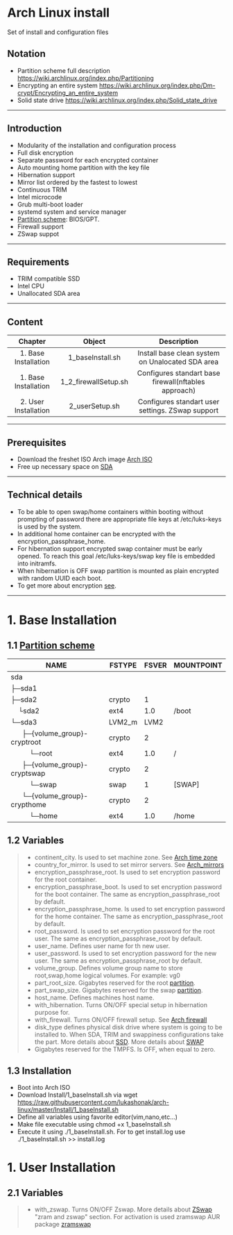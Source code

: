 # Arch Linux install
Set of install and configuration files

## Notation
- Partition scheme full description https://wiki.archlinux.org/index.php/Partitioning
- Encrypting an entire system https://wiki.archlinux.org/index.php/Dm-crypt/Encrypting_an_entire_system
- Solid state drive https://wiki.archlinux.org/index.php/Solid_state_drive
---
## Introduction
- Modularity of the installation and configuration process
- Full disk encryption
- Separate password for each encrypted container
- Auto mounting home partition with the key file
- Hibernation support
- Mirror list ordered by the fastest to lowest
- Continuous TRIM
- Intel microcode
- Grub multi-boot loader
- systemd system and service manager
- [Partition scheme](#Notation): BIOS/GPT.
- Firewall support
- ZSwap suppot
---
## Requirements
- TRIM compatible SSD
- Intel CPU
- Unallocated SDA area
---
## Content
Chapter|      Object|       Description|
|:---:|:---:|:---:|
| 1. Base Installation|   1_baseInstall.sh|Install base clean system on Unalocated SDA area|
| 1. Base Installation|   1_2_firewallSetup.sh|Configures standart base firewall(nftables approach)|
| 2. User Installation|   2_userSetup.sh|Configures standart user settings. ZSwap support|
---
## Prerequisites
- Download the freshet ISO Arch image [Arch ISO](https://www.archlinux.org/download/)
- Free up necessary space on [SDA](#Notation)
---
## Technical details
- To be able to open swap/home containers within booting without prompting of password there are appropriate file keys at /etc/luks-keys is used by the system.
- In additional home container can be encrypted with the encryption_passphrase_home.
- For hibernation support encrypted swap container must be early opened. To reach this goal /etc/luks-keys/swap key file is embedded into initramfs.
- When hibernation is OFF swap partition is mounted as plain encrypted with random UUID each boot.
- To get more about encryption [see](#Notation).
---
# 1. Base Installation
  ## 1.1 [Partition scheme](#Notation)
  |NAME|FSTYPE|FSVER|MOUNTPOINT|
  | --- | --- | --- | --- |
  |sda|||
  ├─sda1|||
  ├─sda2|crypto|1|
  &nbsp;&nbsp;&nbsp;&nbsp;└sda2|ext4|1.0|/boot
  └─sda3|LVM2_m|LVM2|
   &nbsp;&nbsp;&nbsp;&nbsp;&nbsp;&nbsp;├─{volume_group}-cryptroot|crypto|2|
   &nbsp;&nbsp;&nbsp;&nbsp;&nbsp;&nbsp;&nbsp;&nbsp;&nbsp;&nbsp;└─root|ext4|1.0|/|
   &nbsp;&nbsp;&nbsp;&nbsp;&nbsp;&nbsp;├─{volume_group}-cryptswap|crypto|2|
   &nbsp;&nbsp;&nbsp;&nbsp;&nbsp;&nbsp;&nbsp;&nbsp;&nbsp;&nbsp;└─swap|swap|1|\[SWAP\]|
   &nbsp;&nbsp;&nbsp;&nbsp;&nbsp;&nbsp;└─{volume_group}-crypthome|crypto|2|
   &nbsp;&nbsp;&nbsp;&nbsp;&nbsp;&nbsp;&nbsp;&nbsp;&nbsp;&nbsp;└─home|ext4|1.0|/home|
   ## 1.2 Variables
   > - continent_city. Is used to set machine zone. See [Arch time zone](https://wiki.archlinux.org/index.php/System_time#Time_zone)
   > - country_for_mirror. Is used to set mirror servers. See [Arch_mirrors](https://wiki.archlinux.org/index.php/Mirrors)
   > - encryption_passphrase_root. Is used to set encryption password for the root container.
   > - encryption_passphrase_boot. Is used to set encryption password for the boot container. The same as encryption_passphrase_root by default.
   > - encryption_passphrase_home. Is used to set encryption password for the home container. The same as encryption_passphrase_root by default.
   > - root_password. Is used to set encryption password for the root user. The same as encryption_passphrase_root by default.
   > - user_name. Defines user name for th new user.
   > - user_password. Is used to set encryption password for the new user. The same as encryption_passphrase_root by default.
   > - volume_group. Defines volume group name to store root,swap,home logical volumes. For example: vg0
   > - part_root_size. Gigabytes reserved for the root [partition](#Notation).
   > - part_swap_size. Gigabytes reserved for the swap [partition](#Notation).
   > - host_name. Defines machines host name.
   > - with_hibernation. Turns ON/OFF special setup in hibernation purpose for.
   > - with_firewall. Turns ON/OFF firewall setup. See [Arch firewall](https://wiki.archlinux.org/index.php/Category:Firewalls)   
   > - disk_type defines physical disk drive where system is going to be installed to. When SDA, TRIM and swappiness configurations take the part. More details about [SSD](#Notation). More details about [SWAP](https://wiki.archlinux.org/index.php/swap)
   > - Gigabytes reserved for the TMPFS. Is OFF, when equal to zero.
   ## 1.3 Installation
   - Boot into Arch ISO
   - Download Install/1_baseInstall.sh via wget https://raw.githubusercontent.com/lukashonak/arch-linux/master/Install/1_baseInstall.sh
   - Define all variables using favorite editor(vim,nano,etc...)
   - Make file executable using chmod +x 1_baseInstall.sh
   - Execute it using ./1_baseInstall.sh. For to get install.log use ./1_baseInstall.sh >> install.log
# 1. User Installation
  ## 2.1 Variables
  > - with_zswap. Turns ON/OFF Zswap. More details about [ZSwap](https://wiki.archlinux.org/index.php/Improving_performance#Choosing_and_tuning_your_filesystem) "zram and zswap" section. For activation is used zramswap AUR package [zramswap](https://aur.archlinux.org/packages/zramswap/)
